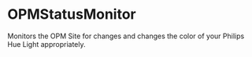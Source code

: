 OPMStatusMonitor
================

Monitors the OPM Site for changes and changes the color of your Philips Hue Light appropriately.
